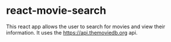 # react-movie-search
This react app allows the user to search for movies and view their information. It uses the https://api.themoviedb.org api.
